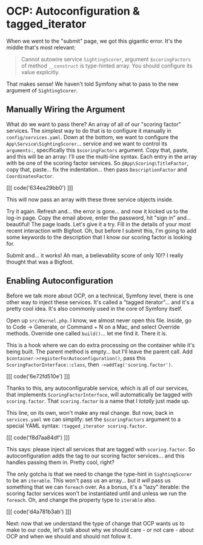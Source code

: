 # OCP: Autoconfiguration & tagged_iterator

When we went to the "submit" page, we got this gigantic error. It's the middle
that's most relevant:

> Cannot autowire service `SightingScorer`, argument `$scoringFactors` of method
> `__construct` is type-hinted array. You should configure its value explicitly.

That makes sense! We haven't told Symfony what to pass to the new argument of
`SightingScorer`.

## Manually Wiring the Argument

What *do* we want to pass there? An array of all of our "scoring factor" services.
The simplest way to do that is to configure it manually in `config/services.yaml`.
Down at the bottom, we want to configure the `App\Service\SightingScorer`... service
and we want to control its `arguments:`, specifically this `$scoringFactors` argument.
Copy that, paste, and this will be an array: I'll use the multi-line syntax. Each
entry in the array with be one of the scoring factor services. So
`@App\Scoring\TitleFactor`, copy that, paste... fix the indentation... then pass
`DescriptionFactor` and `CoordinatesFactor`.

[[[ code('634ea29bb0') ]]]

This will now pass an array with these three service objects inside.

Try it again. Refresh and... the error is gone... and now it kicked us to the log-in
page. Copy the email above, enter the password, hit "sign in" and... beautiful!
The page loads. Let's give it a try. Fill in the details of your most recent
interaction with Bigfoot. Oh, but before I submit this, I'm going to add some
keywords to the description that I know our scoring factor is looking for.

Submit and... it works! Ah man, a believability score of only 10!? I really thought
that was a Bigfoot.

## Enabling Autoconfiguration

Before we talk more about OCP, on a technical, Symfony level, there is one other
way to inject these services. It's called a "tagged iterator"... and it's a pretty
cool idea. It's also commonly used in the core of Symfony itself.

Open up `src/Kernel.php`. I know, we almost never open this file. Inside, go to
Code -> Generate, or Command + N on a Mac, and select Override methods. Override
one called `build()`... let me find it. There it is.

This is a hook where we can do extra processing on the container while it's being
built. The parent method is empty... but I'll leave the parent call. Add
`$container->registerForAutoconfiguration()`, pass this
`ScoringFactorInterface::class`, then `->addTag('scoring.factor')`.

[[[ code('6e72fd510e') ]]]

Thanks to this, any autoconfigurable service, which is all of our services,
that implements `ScoringFactorInterface`, will automatically be tagged with
`scoring.factor`. That `scoring.factor` is a name that I *totally* just made up.

This line, on its own, won't make any real change. But now, back in `services.yaml`
we can simplify: set the `$scoringFactors` argument to a special YAML syntax:
`!tagged_iterator scoring.factor`.

[[[ code('f8d7aa84df') ]]]

This says: please inject all services that are tagged with `scoring.factor`. So
autoconfiguration adds the tag to our scoring factor services... and this handles
passing them in. Pretty cool, right?

The only gotcha is that we need to change the type-hint in `SightingScorer` to be
an `iterable`. This won't pass us an array... but it *will* pass us something that
we can `foreach` over. As a bonus, it's a "lazy" iterable: the scoring factor
services won't be instantiated until and unless we run the `foreach`. Oh, and
change the property type to `iterable` also.

[[[ code('d4a781b3ab') ]]]

Next: now that we understand the type of change that OCP wants us to make to our
code, let's talk about why we should care - or not care - about OCP and when we
should and should not follow it.
